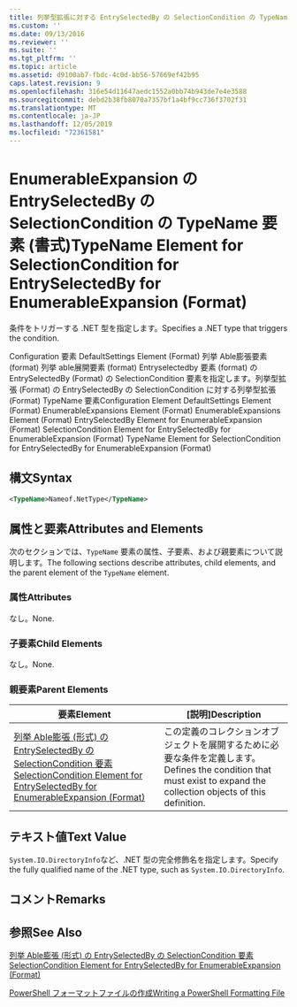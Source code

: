 ```yaml
---
title: 列挙型拡張に対する EntrySelectedBy の SelectionCondition の TypeName 要素 |Microsoft Docs
ms.custom: ''
ms.date: 09/13/2016
ms.reviewer: ''
ms.suite: ''
ms.tgt_pltfrm: ''
ms.topic: article
ms.assetid: d9100ab7-fbdc-4c0d-bb56-57669ef42b95
caps.latest.revision: 9
ms.openlocfilehash: 316e54d11647aedc1552a0bb74b943de7e4e3588
ms.sourcegitcommit: debd2b38fb8070a7357bf1a4bf9cc736f3702f31
ms.translationtype: MT
ms.contentlocale: ja-JP
ms.lasthandoff: 12/05/2019
ms.locfileid: "72361581"
---
```

# <a name="typename-element-for-selectioncondition-for-entryselectedby-for-enumerableexpansion-format"></a><span data-ttu-id="8fea8-102">EnumerableExpansion の EntrySelectedBy の SelectionCondition の TypeName 要素 (書式)</span><span class="sxs-lookup"><span data-stu-id="8fea8-102">TypeName Element for SelectionCondition for EntrySelectedBy for EnumerableExpansion (Format)</span></span>

<span data-ttu-id="8fea8-103">条件をトリガーする .NET 型を指定します。</span><span class="sxs-lookup"><span data-stu-id="8fea8-103">Specifies a .NET type that triggers the condition.</span></span>

<span data-ttu-id="8fea8-104">Configuration 要素 DefaultSettings Element (Format) 列挙 Able膨張要素 (format) 列挙 able展開要素 (format) Entryselectedby 要素 (format) の EntrySelectedBy (Format) の SelectionCondition 要素を指定します。列挙型拡張 (Format) の EntrySelectedBy の SelectionCondition に対する列挙型拡張 (Format) TypeName 要素</span><span class="sxs-lookup"><span data-stu-id="8fea8-104">Configuration Element DefaultSettings Element (Format) EnumerableExpansions Element (Format) EnumerableExpansions Element (Format) EntrySelectedBy Element for EnumerableExpansion (Format) SelectionCondition Element for EntrySelectedBy for EnumerableExpansion (Format) TypeName Element for SelectionCondition for EntrySelectedBy for EnumerableExpansion (Format)</span></span>

## <a name="syntax"></a><span data-ttu-id="8fea8-105">構文</span><span class="sxs-lookup"><span data-stu-id="8fea8-105">Syntax</span></span>

```xml
<TypeName>Nameof.NetType</TypeName>
```

## <a name="attributes-and-elements"></a><span data-ttu-id="8fea8-106">属性と要素</span><span class="sxs-lookup"><span data-stu-id="8fea8-106">Attributes and Elements</span></span>

<span data-ttu-id="8fea8-107">次のセクションでは、`TypeName` 要素の属性、子要素、および親要素について説明します。</span><span class="sxs-lookup"><span data-stu-id="8fea8-107">The following sections describe attributes, child elements, and the parent element of the `TypeName` element.</span></span>

### <a name="attributes"></a><span data-ttu-id="8fea8-108">属性</span><span class="sxs-lookup"><span data-stu-id="8fea8-108">Attributes</span></span>

<span data-ttu-id="8fea8-109">なし。</span><span class="sxs-lookup"><span data-stu-id="8fea8-109">None.</span></span>

### <a name="child-elements"></a><span data-ttu-id="8fea8-110">子要素</span><span class="sxs-lookup"><span data-stu-id="8fea8-110">Child Elements</span></span>

<span data-ttu-id="8fea8-111">なし。</span><span class="sxs-lookup"><span data-stu-id="8fea8-111">None.</span></span>

### <a name="parent-elements"></a><span data-ttu-id="8fea8-112">親要素</span><span class="sxs-lookup"><span data-stu-id="8fea8-112">Parent Elements</span></span>

|<span data-ttu-id="8fea8-113">要素</span><span class="sxs-lookup"><span data-stu-id="8fea8-113">Element</span></span>|<span data-ttu-id="8fea8-114">[説明]</span><span class="sxs-lookup"><span data-stu-id="8fea8-114">Description</span></span>|
|-------------|-----------------|
|[<span data-ttu-id="8fea8-115">列挙 Able膨張 (形式) の EntrySelectedBy の SelectionCondition 要素</span><span class="sxs-lookup"><span data-stu-id="8fea8-115">SelectionCondition Element for EntrySelectedBy for EnumerableExpansion (Format)</span></span>](./selectioncondition-element-for-entryselectedby-for-enumerableexpansion-format.md)|<span data-ttu-id="8fea8-116">この定義のコレクションオブジェクトを展開するために必要な条件を定義します。</span><span class="sxs-lookup"><span data-stu-id="8fea8-116">Defines the condition that must exist to expand the collection objects of this definition.</span></span>|

## <a name="text-value"></a><span data-ttu-id="8fea8-117">テキスト値</span><span class="sxs-lookup"><span data-stu-id="8fea8-117">Text Value</span></span>

<span data-ttu-id="8fea8-118">`System.IO.DirectoryInfo`など、.NET 型の完全修飾名を指定します。</span><span class="sxs-lookup"><span data-stu-id="8fea8-118">Specify the fully qualified name of the .NET type, such as `System.IO.DirectoryInfo`.</span></span>

## <a name="remarks"></a><span data-ttu-id="8fea8-119">コメント</span><span class="sxs-lookup"><span data-stu-id="8fea8-119">Remarks</span></span>

## <a name="see-also"></a><span data-ttu-id="8fea8-120">参照</span><span class="sxs-lookup"><span data-stu-id="8fea8-120">See Also</span></span>

[<span data-ttu-id="8fea8-121">列挙 Able膨張 (形式) の EntrySelectedBy の SelectionCondition 要素</span><span class="sxs-lookup"><span data-stu-id="8fea8-121">SelectionCondition Element for EntrySelectedBy for EnumerableExpansion (Format)</span></span>](./selectioncondition-element-for-entryselectedby-for-enumerableexpansion-format.md)

[<span data-ttu-id="8fea8-122">PowerShell フォーマットファイルの作成</span><span class="sxs-lookup"><span data-stu-id="8fea8-122">Writing a PowerShell Formatting File</span></span>](./writing-a-powershell-formatting-file.md)
